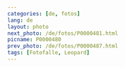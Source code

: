 ```yaml
---
categories: [de, fotos]
lang: de
layout: photo
next_photo: /de/fotos/P0000481.html
picname: P0000480
prev_photo: /de/fotos/P0000487.html
tags: [Fotofalle, Leopard]
---
```

